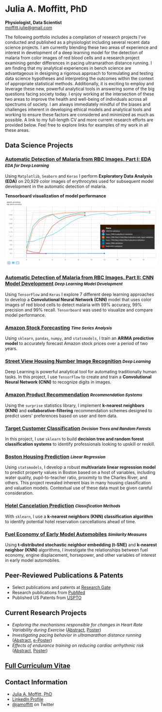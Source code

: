 # Julia A. Moffitt, PhD
**Physiologist, Data Scientist**<br />
[moffitt.julie@gmail.com](moffitt.julie@gmail.com)

The following portfolio includes a compilation of research projects
I've conducted and published as a physiologist including several recent
data science projects. I am currently blending
these two areas of experience and interest in development of a deep learning model for the detection of malaria from color images of red blood cells and a research project examining gender differences in pacing ultramarathon distance running. I am finding that my analytical experiences in bench science are advantageous in designing a rigorous approach to formulating and testing data science hypotheses and interpreting the outcomes within the context of appropriate statistical methods.  Additionally, it is exciting to employ and leverage these new, powerful analytical tools in answering some of the big questions facing society today.  I enjoy working at the intersection of these two areas to improve the health and well-being of individuals across all spectrums of society.  I am always immediately mindful of the biases and challenges inherent in developing ethical models and analytical tools and working to ensure these factors are considered and minimized as much as possible.  A link to my full-length CV and more current research efforts are provided below. Feel free to explore links for examples of my work in all these areas. 

## Data Science Projects 

### [Automatic Detection of Malaria from RBC Images.  Part I: EDA](https://github.com/jamoffitt67/jamoffitt67.github.io/blob/a021c5adb71bfac327e102c103356a7a6bcd2559/Optimization%20of%20a%20CNN%20model%20for%20detection%20of%20malaria%20in%20erythrocytes.%20%20Part%20I_Exploratory%20Data%20Analysis%20(1).ipynb) <i style="font-size:0.8em">EDA for Deep Learning</i>
Using `Matplotlib`, `Seaborn` and `Keras` I perform **Exploratory Data Analysis (EDA)** on 20,929 color images of erythrocytes used for subsequent model development in the automatic detection of malaria. 

**Tensorboard visualization of model performance**
![Tensorboard visualization](Picture1.png)

### [Automatic Detection of Malaria from RBC Images.  Part II: CNN Model Development](https://github.com/jamoffitt67/jamoffitt67.github.io/blob/b5fdde444e4cc1db08e63ee14804f013f6fd2071/Part%20II_Optimization%20of%20CNN%20model%20for%20automatic%20detection%20of%20malaria.ipynbSubsequently) <i style="font-size:0.8em">Deep Learning Model Development</i> 
Using `TensorFlow` and `Keras` I explore 7 different deep learning approaches to develop a **Convolutional Neural Network (CNN)** model that uses color images of red blood cells to detect malaria with 99% accuracy, 99% precision and 99% recall. `Tensorboard` was used to visualize and compare model performance.

### [Amazon Stock Forecasting](https://github.com/jamoffitt67/jamoffitt67.github.io/blob/ad1f0adbf8dcf670e4a7a550b551cbde5f0ed41d/Amazon_Stock_Project_Time_Series_PF.ipynb) <i style="font-size:0.8em">Time Series Analysis</i>
Using `sklearn`, `pandas`, `numpy`, and `statsmodels`, I train
an **ARIMA predictive model** to accurately forecast Amazon stock
prices over a period of two years.

### [Street View Housing Number Image Recognition](https://github.com/jamoffitt67/jamoffitt67.github.io/blob/f3524873b9821502743b54be20b181b5c8dfd339/CNN_Project_SVHN_PF.ipynb) <i style="font-size:0.8em">Deep Learning</i>
Deep Learning is powerful analytical tool for automating
traditionally human tasks. In this project, I use `TensorFlow` to
create and train a **Convolutional Neural Network (CNN)** to
recognize digits in images.

### [Amazon Product Recommendation](https://github.com/jamoffitt67/jamoffitt67.github.io/blob/237f3589eb018c249bc148b62274d389c595a264/Amazon_Recommendation_System_PF.ipynb) <i style="font-size:0.8em">Recommendation Systems</i>
Using the `surprise` statistics library, I implement **k-nearest
neighbors (KNN)** and **collaborative-filtering** recommendation
schemes designed to predict users' preferences based on user and
item data.

### [Target Customer Classification](https://github.com/jamoffitt67/jamoffitt67.github.io/blob/0f563df8428e368fee922da06b9c75684142f635/Classification_Decision_Tree_Random_Forests_PF.ipynb) <i style="font-size:0.8em">Decision Trees and Random Forests</i>
In this project, I use `sklearn` to build **decision tree and random
forest classification systems** to identify professionals looking to
upskill or reskill.

### [Boston Housing Prediction](https://github.com/jamoffitt67/jamoffitt67.github.io/blob/3b4945b507e96735f04cc0ea0c967ea7c3fca7c1/Boston_house_price_prediction_pf%20(1).ipynb) <i style="font-size:0.8em">Linear Regression</i>
Using `statsmodels`, I develop a robust **multivariate linear
regression model** to predict property values in Boston based on a
host of variables, including water quality, pupil-to-teacher ratio,
proximity to the Charles River, and others. This project revealed inherent bias in many housing classification and valuation models. Contextual use of these data must be given careful consideration.

### [Hotel Cancelation Prediction](https://github.com/jamoffitt67/jamoffitt67.github.io/blob/911d9bfa8e69cacd34581273895c59a583cee566/Project_Classification_Hotel_Cancelation_PF%20(1).ipynb) <i style="font-size:0.8em">Classification Methods</i>
With `sklearn`, I use a **k-nearest neighbors (KNN) classification
algorithm** to identify potential hotel reservation cancellations
ahead of time.

### [Fuel Economy of Early Model Automobiles](https://github.com/jamoffitt67/jamoffitt67.github.io/blob/668415aa6991a606b6be1dfb3ca4f5193e4477ba/PCA_tSNE_MPG_explore_PF.ipynb) <i style="font-size:0.8em">Similarity Measures</i>
Using **t-distributed stochastic neighbor embedding (t-SNE)** and
**k-nearest neighbor (KNN)** algorithms, I investigate the
relationships between fuel economy, engine displacement, horsepower,
and other variables of interest in early model automobiles.

## Peer-Reviewed Publications & Patents

- Select publications and patents at [Research Gate](https://www.researchgate.net/profile/Julia-Moffitt/research)
- Research publications from [PubMed](https://pubmed.ncbi.nlm.nih.gov/?term=(cardio)%20AND%20(Moffitt%2C%20JA%5BAuthor%5D)&sort=date)
- Published US Patents from [USPTO](https://patft.uspto.gov/netacgi/nph-Parser?Sect1=PTO2&Sect2=HITOFF&p=1&u=%2Fnetahtml%2FPTO%2Fsearch-bool.html&r=0&f=S&l=50&TERM1=Moffitt&FIELD1=INNM&co1=AND&TERM2=Cardiac+Pacemakers&FIELD2=ASNM&d=PTXT)

## Current Research Projects
- *Exploring the mechanisms responsible for changes in Heart Rate Variability during Exercise* ([Abstract](https://digitalcommons.wku.edu/ijesab/vol11/iss7/36/), [Poster](https://github.com/jamoffitt67/jamoffitt67.github.io/blob/96c91f6bcc84fdfd34c489776dfc8f3d402456c4/Stevens%20Pham%20Le%20CSACSM%20Poster%20.pdf))
- *Investigating pacing behavior in ultramarathon distance running* ([Abstract](https://journals.lww.com/acsm-msse/Fulltext/2021/08001/Women_Pace_Better_Than_Men_In_A_100_mile_Distance.108.aspx), [e-Poster](https://github.com/jamoffitt67/jamoffitt67.github.io/blob/0805888d0e508bc704e7452c6fb738d92110e5fd/ACSM%20Conference%20Poster%20FINAL%202021.pdf))
- *Effects of endurance training on reducing cardiac arrhythmic risk* ([Abstract](https://journals.lww.com/acsm-msse/Fulltext/2014/05001/Exercise_Training_Results_in_Reduced_Arrhythmic.2024.aspx), [Poster](https://github.com/jamoffitt67/jamoffitt67.github.io/blob/d5afde8a79ee271431fb3bdc76443fdfc5bea512/ACSM%202014%20Poster.pdf))

## [Full Curriculum Vitae](https://github.com/jamoffitt67/jamoffitt67.github.io/blob/672a32af6b2ffd85bac03411726a87a25915b26e/JuliaAMoffittCV%20Current%202.5.22.pdf)


## Contact Information
- [Julia A. Moffitt, PhD](mailto:moffitt.julie@gmail.com)
- [LinkedIn Profile](https://www.linkedin.com/in/julia-moffitt-2014a53/)
- [@jamoffitt](https://twitter.com/jamoffitt) on Twitter
